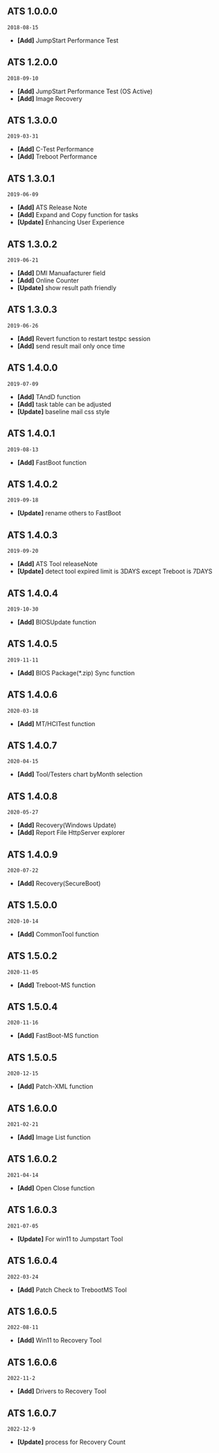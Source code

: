 ## ATS 1.0.0.0
`2018-08-15`
+ **[Add]** JumpStart Performance Test

## ATS 1.2.0.0
`2018-09-10`
+ **[Add]** JumpStart Performance Test (OS Active)
+ **[Add]** Image Recovery

## ATS 1.3.0.0
`2019-03-31`
+ **[Add]** C-Test Performance
+ **[Add]** Treboot Performance

## ATS 1.3.0.1
`2019-06-09`
+ **[Add]** ATS Release Note 
+ **[Add]** Expand and Copy function for tasks
+ **[Update]** Enhancing User Experience 

## ATS 1.3.0.2
`2019-06-21`
+ **[Add]** DMI Manuafacturer field
+ **[Add]** Online Counter
+ **[Update]** show result path friendly

## ATS 1.3.0.3
`2019-06-26`
+ **[Add]** Revert function to restart testpc session
+ **[Add]** send result mail only once time

## ATS 1.4.0.0
`2019-07-09`
+ **[Add]** TAndD function
+ **[Add]** task table can be adjusted
+ **[Update]** baseline mail css style

## ATS 1.4.0.1
`2019-08-13`
+ **[Add]** FastBoot function

## ATS 1.4.0.2
`2019-09-18`
+ **[Update]** rename others to FastBoot

## ATS 1.4.0.3
`2019-09-20`
+ **[Add]** ATS Tool releaseNote
+ **[Update]** detect tool expired limit is 3DAYS except Treboot is 7DAYS

## ATS 1.4.0.4
`2019-10-30`
+ **[Add]** BIOSUpdate function

## ATS 1.4.0.5
`2019-11-11`
+ **[Add]** BIOS Package(*.zip) Sync function

## ATS 1.4.0.6
`2020-03-18`
+ **[Add]** MT/HCITest function

## ATS 1.4.0.7
`2020-04-15`
+ **[Add]** Tool/Testers chart byMonth selection

## ATS 1.4.0.8
`2020-05-27`
+ **[Add]** Recovery(Windows Update)
+ **[Add]** Report File HttpServer explorer

## ATS 1.4.0.9
`2020-07-22`
+ **[Add]** Recovery(SecureBoot)

## ATS 1.5.0.0
`2020-10-14`
+ **[Add]** CommonTool function

## ATS 1.5.0.2
`2020-11-05`
+ **[Add]** Treboot-MS function

## ATS 1.5.0.4
`2020-11-16`
+ **[Add]** FastBoot-MS function

## ATS 1.5.0.5
`2020-12-15`
+ **[Add]** Patch-XML function

## ATS 1.6.0.0
`2021-02-21`
+ **[Add]** Image List function

## ATS 1.6.0.2
`2021-04-14`
+ **[Add]** Open Close function

## ATS 1.6.0.3
`2021-07-05`
+ **[Update]** For win11 to Jumpstart Tool

## ATS 1.6.0.4
`2022-03-24`
+ **[Add]** Patch Check to TrebootMS Tool

## ATS 1.6.0.5
`2022-08-11`
+ **[Add]** Win11 to Recovery Tool

## ATS 1.6.0.6
`2022-11-2`
+ **[Add]** Drivers to Recovery Tool

## ATS 1.6.0.7
`2022-12-9`
+ **[Update]** process for Recovery Count
